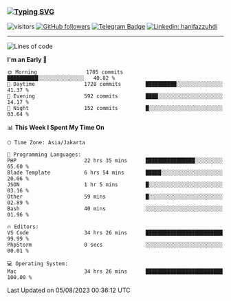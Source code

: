 ### [![Typing SVG](https://readme-typing-svg.herokuapp.com?font=lato&size=22&lines=Hi+There+👋)](https://git.io/typing-svg) 

![visitors](https://visitor-badge.glitch.me/badge?page_id=hanifazzuhdi.hanifazzuhdi)
[![GitHub followers](https://img.shields.io/github/followers/hanifazzuhdi?label=Follow&style=social)](https://github.com/hanifazzuhdi/?tab=follow) 
[![Telegram Badge](https://img.shields.io/badge/-hanif0198-blue?style=social&logo=telegram&link=https://www.t.me/hanif0198/)](https://www.t.me/hanif0198/) 
[![Linkedin: hanifazzuhdi](https://img.shields.io/badge/-hanifazzuhdi-blue?style=flat-square&logo=Linkedin&logoColor=white&link=https://www.linkedin.com/in/hanif-az-zuhdi-69688019b/)](https://www.linkedin.com/in/hanif-az-zuhdi-69688019b/) 

<hr/>

<!--START_SECTION:waka-->
![Lines of code](https://img.shields.io/badge/From%20Hello%20World%20I%27ve%20Written-27.2%20million%20lines%20of%20code-blue)

**I'm an Early 🐤** 

```text
🌞 Morning                1705 commits        ██████████░░░░░░░░░░░░░░░   40.82 % 
🌆 Daytime                1728 commits        ██████████░░░░░░░░░░░░░░░   41.37 % 
🌃 Evening                592 commits         ████░░░░░░░░░░░░░░░░░░░░░   14.17 % 
🌙 Night                  152 commits         █░░░░░░░░░░░░░░░░░░░░░░░░   03.64 % 
```


📊 **This Week I Spent My Time On** 

```text
🕑︎ Time Zone: Asia/Jakarta

💬 Programming Languages: 
PHP                      22 hrs 35 mins      ████████████████░░░░░░░░░   65.60 % 
Blade Template           6 hrs 54 mins       █████░░░░░░░░░░░░░░░░░░░░   20.06 % 
JSON                     1 hr 5 mins         █░░░░░░░░░░░░░░░░░░░░░░░░   03.16 % 
Other                    59 mins             █░░░░░░░░░░░░░░░░░░░░░░░░   02.89 % 
Bash                     40 mins             ░░░░░░░░░░░░░░░░░░░░░░░░░   01.96 % 

🔥 Editors: 
VS Code                  34 hrs 26 mins      █████████████████████████   99.99 % 
PhpStorm                 0 secs              ░░░░░░░░░░░░░░░░░░░░░░░░░   00.01 % 

💻 Operating System: 
Mac                      34 hrs 26 mins      █████████████████████████   100.00 % 
```


 Last Updated on 05/08/2023 00:36:12 UTC
<!--END_SECTION:waka-->
